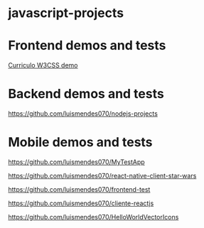# javascript-projects

<h1 href="">Frontend demos and tests</h1>
<a href="https://luismendes070.github.io/curriculo/">Curriculo W3CSS demo</a>

<h1 href="">Backend demos and tests</h1>

https://github.com/luismendes070/nodejs-projects


<h1 href="">
  Mobile demos and tests
</h1>

https://github.com/luismendes070/MyTestApp

https://github.com/luismendes070/react-native-client-star-wars

https://github.com/luismendes070/frontend-test

https://github.com/luismendes070/cliente-reactjs

https://github.com/luismendes070/HelloWorldVectorIcons

